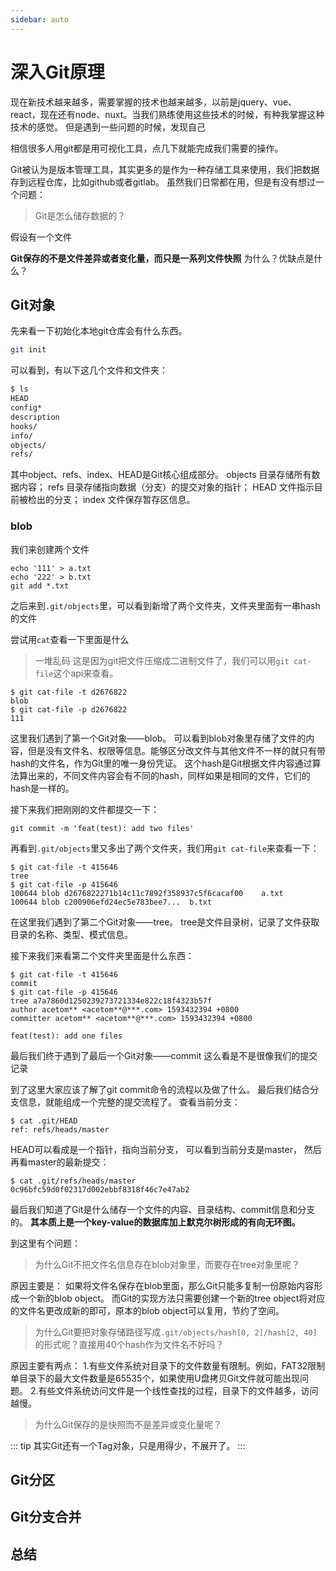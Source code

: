 ```yaml
---
sidebar: auto
---
```

# 深入Git原理

现在新技术越来越多，需要掌握的技术也越来越多，以前是jquery、vue、react，现在还有node、nuxt。当我们熟练使用这些技术的时候，有种我掌握这种技术的感觉。
但是遇到一些问题的时候，发现自己

相信很多人用git都是用可视化工具，点几下就能完成我们需要的操作。

Git被认为是版本管理工具，其实更多的是作为一种存储工具来使用，我们把数据存到远程仓库，比如github或者gitlab。
虽然我们日常都在用，但是有没有想过一个问题：

> Git是怎么储存数据的？

假设有一个文件

**Git保存的不是文件差异或者变化量，而只是一系列文件快照**
为什么？优缺点是什么？

## Git对象
先来看一下初始化本地git仓库会有什么东西。

``` bash
git init
```
可以看到，有以下这几个文件和文件夹：

``` bash
$ ls
HEAD
config*
description
hooks/
info/
objects/
refs/
```

其中object、refs、index、HEAD是Git核心组成部分。
objects 目录存储所有数据内容；
refs 目录存储指向数据（分支）的提交对象的指针；
HEAD 文件指示目前被检出的分支；
index 文件保存暂存区信息。

### blob
我们来创建两个文件
```
echo '111' > a.txt
echo '222' > b.txt
git add *.txt
```
之后来到`.git/objects`里，可以看到新增了两个文件夹，文件夹里面有一串hash的文件

尝试用`cat`查看一下里面是什么
> 一堆乱码
这是因为git把文件压缩成二进制文件了，我们可以用`git cat-file`这个api来查看。
```
$ git cat-file -t d2676822
blob
$ git cat-file -p d2676822
111
```
这里我们遇到了第一个Git对象——blob。
可以看到blob对象里存储了文件的内容，但是没有文件名、权限等信息。能够区分改文件与其他文件不一样的就只有带hash的文件名，作为Git里的唯一身份凭证。
这个hash是Git根据文件内容通过算法算出来的，不同文件内容会有不同的hash，同样如果是相同的文件，它们的hash是一样的。

接下来我们把刚刚的文件都提交一下：
```
git commit -m 'feat(test): add two files'
```
再看到`.git/objects`里又多出了两个文件夹，我们用`git cat-file`来查看一下：
```
$ git cat-file -t 415646 
tree
$ git cat-file -p 415646
100644 blob d2676822271b14c11c7892f358937c5f6cacaf00    a.txt
100644 blob c200906efd24ec5e783bee7...	b.txt
```
在这里我们遇到了第二个Git对象——tree。
tree是文件目录树，记录了文件获取目录的名称、类型、模式信息。


接下来我们来看第二个文件夹里面是什么东西：
```
$ git cat-file -t 415646 
commit
$ git cat-file -p 415646
tree a7a7860d1250239273721334e822c18f4323b57f
author acetom** <acetom**@***.com> 1593432394 +0800
committer acetom** <acetom**@***.com> 1593432394 +0800

feat(test): add one files
```
最后我们终于遇到了最后一个Git对象——commit
这么看是不是很像我们的提交记录

到了这里大家应该了解了git commit命令的流程以及做了什么。
最后我们结合分支信息，就能组成一个完整的提交流程了。
查看当前分支：
```
$ cat .git/HEAD
ref: refs/heads/master
```
HEAD可以看成是一个指针，指向当前分支，
可以看到当前分支是master，
然后再看master的最新提交：
```
$ cat .git/refs/heads/master
0c96bfc59d0f02317d002ebbf8318f46c7e47ab2
```

最后我们知道了Git是什么储存一个文件的内容、目录结构、commit信息和分支的。
**其本质上是一个key-value的数据库加上默克尔树形成的有向无环图。**

到这里有个问题：
> 为什么Git不把文件名信息存在blob对象里，而要存在tree对象里呢？

原因主要是：
如果将文件名保存在blob里面，那么Git只能多复制一份原始内容形成一个新的blob object。
而Git的实现方法只需要创建一个新的tree object将对应的文件名更改成新的即可，原本的blob object可以复用，节约了空间。


> 为什么Git要把对象存储路径写成`.git/objects/hash[0, 2]/hash[2, 40]`的形式呢？直接用40个hash作为文件名不好吗？

原因主要有两点：
1.有些文件系统对目录下的文件数量有限制。例如，FAT32限制单目录下的最大文件数量是65535个，如果使用U盘拷贝Git文件就可能出现问题。
2.有些文件系统访问文件是一个线性查找的过程，目录下的文件越多，访问越慢。

> 为什么Git保存的是快照而不是差异或变化量呢？


::: tip
其实Git还有一个Tag对象，只是用得少，不展开了。
:::

## Git分区

## Git分支合并

## 总结